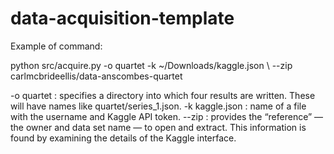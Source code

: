 # data-acquisition-template

Example of command: 

python src/acquire.py -o quartet -k ~/Downloads/kaggle.json \ --zip carlmcbrideellis/data-anscombes-quartet

-o quartet : specifies a directory into which four results are written. These will have names like quartet/series_1.json.
-k kaggle.json :  name of a file with the username and Kaggle API token.
--zip : provides the “reference” — the owner and data set name — to open and extract. This information is found by examining the details of the Kaggle interface.
